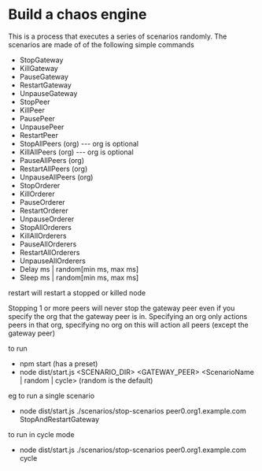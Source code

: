# Build a chaos engine
This is a process that executes a series of scenarios randomly. The scenarios are made of of the following simple commands

- StopGateway
- KillGateway
- PauseGateway
- RestartGateway
- UnpauseGateway
- StopPeer
- KillPeer
- PausePeer
- UnpausePeer
- RestartPeer
- StopAllPeers (org) --- org is optional
- KillAllPeers (org) --- org is optional
- PauseAllPeers (org)
- RestartAllPeers (org)
- UnpauseAllPeers (org)
- StopOrderer
- KillOrderer
- PauseOrderer
- RestartOrderer
- UnpauseOrderer
- StopAllOrderers
- KillAllOrderers
- PauseAllOrderers
- RestartAllOrderers
- UnpauseAllOrderers
- Delay ms | random[min ms, max ms]
- Sleep ms | random[min ms, max ms]

restart will restart a stopped or killed node

Stopping 1 or more peers will never stop the gateway peer even if you specify the org that the gateway peer is in. Specifying an org only actions peers in that org, specifying no org on this will action all peers (except the gateway peer)

to run
- npm start (has a preset)
- node dist/start.js <SCENARIO_DIR> <GATEWAY_PEER> <ScenarioName | random | cycle>  (random is the default)

eg to run a single scenario
- node dist/start.js ./scenarios/stop-scenarios peer0.org1.example.com StopAndRestartGateway

to run in cycle mode
- node dist/start.js ./scenarios/stop-scenarios peer0.org1.example.com cycle
